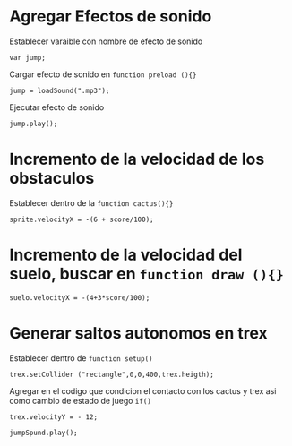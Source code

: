 # Agregar Efectos de sonido

Establecer varaible con nombre de efecto de sonido

`var jump;`

Cargar efecto de sonido en `function preload (){}`

`jump = loadSound(".mp3");`

Ejecutar efecto de sonido 

`jump.play();`

# Incremento de la velocidad de los obstaculos

Establecer dentro de la `function cactus(){}`

`sprite.velocityX = -(6 + score/100);`

# Incremento de la velocidad del suelo, buscar en `function draw (){}` 

`suelo.velocityX = -(4+3*score/100);`

# Generar saltos autonomos en trex

Establecer dentro de `function setup()`

`trex.setCollider ("rectangle",0,0,400,trex.heigth);`

Agregar en el codigo que condicion el contacto con los cactus y trex asi como cambio de estado de juego `if()`

`trex.velocityY = - 12;`

`jumpSpund.play();`